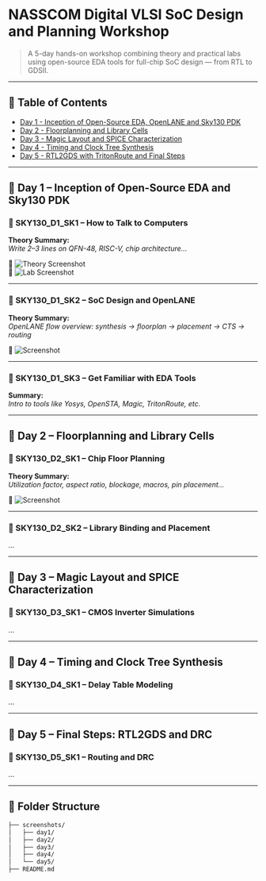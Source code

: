 # NASSCOM Digital VLSI SoC Design and Planning Workshop

> A 5-day hands-on workshop combining theory and practical labs using open-source EDA tools for full-chip SoC design — from RTL to GDSII.

---

## 📅 Table of Contents

- [Day 1 - Inception of Open-Source EDA, OpenLANE and Sky130 PDK](#day-1)
- [Day 2 - Floorplanning and Library Cells](#day-2)
- [Day 3 - Magic Layout and SPICE Characterization](#day-3)
- [Day 4 - Timing and Clock Tree Synthesis](#day-4)
- [Day 5 - RTL2GDS with TritonRoute and Final Steps](#day-5)

---

## 🧭 Day 1 – Inception of Open-Source EDA and Sky130 PDK <a name="day-1"></a>

### 🔹 SKY130_D1_SK1 – How to Talk to Computers
**Theory Summary:**  
*Write 2–3 lines on QFN-48, RISC-V, chip architecture...*

📸 ![Theory Screenshot](screenshots/day1/sky130_d1_sk1_theory.png)  
📸 ![Lab Screenshot](screenshots/day1/sky130_d1_sk1_lab.png)

---

### 🔹 SKY130_D1_SK2 – SoC Design and OpenLANE  
**Theory Summary:**  
*OpenLANE flow overview: synthesis → floorplan → placement → CTS → routing*  

📸 ![Screenshot](screenshots/day1/sky130_d1_sk2_lab.png)

---

### 🔹 SKY130_D1_SK3 – Get Familiar with EDA Tools  
**Summary:**  
*Intro to tools like Yosys, OpenSTA, Magic, TritonRoute, etc.*

---

## 🧭 Day 2 – Floorplanning and Library Cells <a name="day-2"></a>

### 🔹 SKY130_D2_SK1 – Chip Floor Planning  
**Theory Summary:**  
*Utilization factor, aspect ratio, blockage, macros, pin placement...*

📸 ![Screenshot](screenshots/day2/sky130_d2_sk1.png)

---

### 🔹 SKY130_D2_SK2 – Library Binding and Placement  
...

---

## 🧭 Day 3 – Magic Layout and SPICE Characterization <a name="day-3"></a>

### 🔹 SKY130_D3_SK1 – CMOS Inverter Simulations  
...

---

## 🧭 Day 4 – Timing and Clock Tree Synthesis <a name="day-4"></a>

### 🔹 SKY130_D4_SK1 – Delay Table Modeling  
...

---

## 🧭 Day 5 – Final Steps: RTL2GDS and DRC <a name="day-5"></a>

### 🔹 SKY130_D5_SK1 – Routing and DRC  
...

---

## 📂 Folder Structure

```bash
├── screenshots/
│   ├── day1/
│   ├── day2/
│   ├── day3/
│   ├── day4/
│   └── day5/
├── README.md

